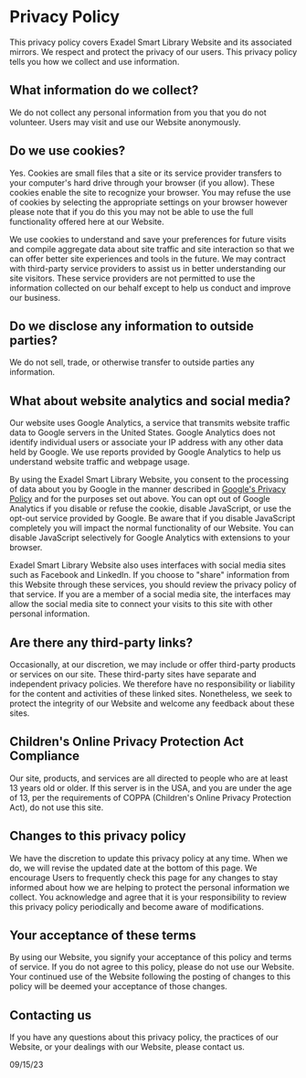 # Privacy Policy

<a name="content"></a>

This privacy policy covers Exadel Smart Library Website and its associated mirrors. We respect and protect the privacy of our users. This privacy policy tells you how we collect and use information.

## What information do we collect?

We do not collect any personal information from you that you do not volunteer. Users may visit and use our Website anonymously.

## Do we use cookies?

Yes. Cookies are small files that a site or its service provider transfers to your computer's hard drive through your browser (if you allow). These cookies enable the site to recognize your browser. You may refuse the use of cookies by selecting the appropriate settings on your browser however please note that if you do this you may not be able to use the full functionality offered here at our Website.

We use cookies to understand and save your preferences for future visits and compile aggregate data about site traffic and site interaction so that we can offer better site experiences and tools in the future. We may contract with third-party service providers to assist us in better understanding our site visitors. These service providers are not permitted to use the information collected on our behalf except to help us conduct and improve our business.

## Do we disclose any information to outside parties?

We do not sell, trade, or otherwise transfer to outside parties any information. 

## What about website analytics and social media?

Our website uses Google Analytics, a service that transmits website traffic data to Google servers in the United States. Google Analytics does not identify individual users or associate your IP address with any other data held by Google. We use reports provided by Google Analytics to help us understand website traffic and webpage usage.

By using the Exadel Smart Library Website, you consent to the processing of data about you by Google in the manner described in [Google's Privacy Policy](https://policies.google.com/privacy) and for the purposes set out above. You can opt out of Google Analytics if you disable or refuse the cookie, disable JavaScript, or use the opt-out service provided by Google. Be aware that if you disable JavaScript completely you will impact the normal functionality of our Website. You can disable JavaScript selectively for Google Analytics with extensions to your browser.

Exadel Smart Library Website also uses interfaces with social media sites such as Facebook and LinkedIn. If you choose to "share" information from this Website through these services, you should review the privacy policy of that service. If you are a member of a social media site, the interfaces may allow the social media site to connect your visits to this site with other personal information.

## Are there any third-party links?

Occasionally, at our discretion, we may include or offer third-party products or services on our site. These third-party sites have separate and independent privacy policies. We therefore have no responsibility or liability for the content and activities of these linked sites. Nonetheless, we seek to protect the integrity of our Website and welcome any feedback about these sites.

## Children's Online Privacy Protection Act Compliance

Our site, products, and services are all directed to people who are at least 13 years old or older. If this server is in the USA, and you are under the age of 13, per the requirements of COPPA (Children's Online Privacy Protection Act), do not use this site.

## Changes to this privacy policy

We have the discretion to update this privacy policy at any time. When we do, we will revise the updated date at the bottom of this page. We encourage Users to frequently check this page for any changes to stay informed about how we are helping to protect the personal information we collect. You acknowledge and agree that it is your responsibility to review this privacy policy periodically and become aware of modifications.

## Your acceptance of these terms

By using our Website, you signify your acceptance of this policy and terms of service. If you do not agree to this policy, please do not use our Website. Your continued use of the Website following the posting of changes to this policy will be deemed your acceptance of those changes.

## Contacting us

If you have any questions about this privacy policy, the practices of our Website, or your dealings with our Website, please contact us.

<time datetime="2023-09-15">09/15/23</time>
